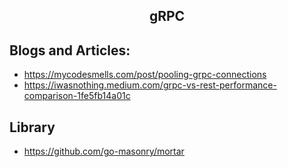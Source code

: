 <h2 align="center">gRPC</h2>

## Blogs and Articles:

- https://mycodesmells.com/post/pooling-grpc-connections
- https://iwasnothing.medium.com/grpc-vs-rest-performance-comparison-1fe5fb14a01c

## Library

- https://github.com/go-masonry/mortar

